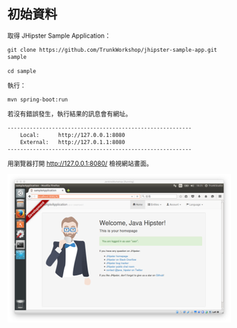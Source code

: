 # 初始資料

取得 JHipster Sample Application：

    git clone https://github.com/TrunkWorkshop/jhipster-sample-app.git sample
    
    cd sample

執行：

```
mvn spring-boot:run
```

若沒有錯誤發生，執行結果的訊息會有網址。

```
----------------------------------------------------------
	Local: 		http://127.0.0.1:8080
	External: 	http://127.0.1.1:8080
----------------------------------------------------------
```

用瀏覽器打開 http://127.0.0.1:8080/ 檢視網站畫面。

![](initial/jhipster-screenshot.png)